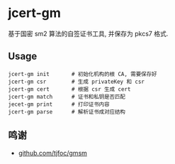 # jcert-gm
基于国密 sm2 算法的自签证书工具, 并保存为 pkcs7 格式.

## Usage

```shell
jcert-gm init       # 初始化机构的根 CA, 需要保存好
jcert-gm csr        # 生成 privateKey 和 csr
jcert-gm cert       # 根据 csr 生成 cert
jcert-gm match      # 证书和私钥是否匹配
jecet-gm print      # 打印证书内容
jcert-gm parse      # 解析证书成对应结构
```

## 鸣谢

* [github.com/tjfoc/gmsm](github.com/tjfoc/gmsm)

